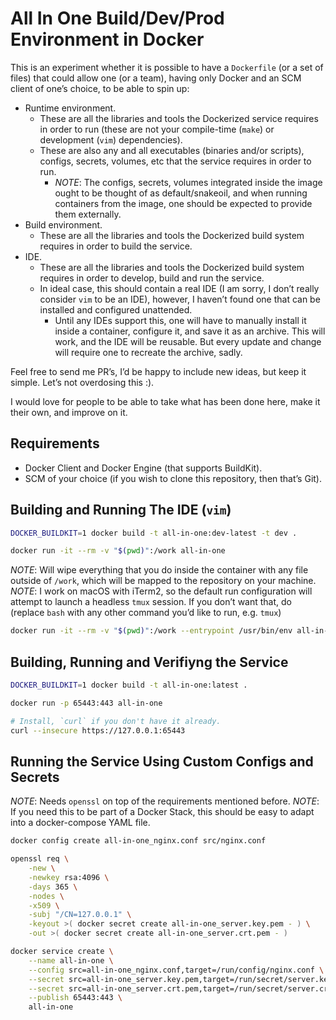 # All In One Build/Dev/Prod Environment in Docker
This is an experiment whether it is possible to have a `Dockerfile` (or a set of files) that could allow one (or a team), having only Docker and an SCM client of one’s choice, to be able to spin up:
* Runtime environment.
	* These are all the libraries and tools the Dockerized service requires in order to run (these are not your compile-time (`make`) or development (`vim`) dependencies).
	* These are also any and all executables (binaries and/or scripts), configs, secrets, volumes, etc that the service requires in order to run.
		* _NOTE_: The configs, secrets, volumes integrated inside the image ought to be thought of as default/snakeoil, and when running containers from the image, one should be expected to provide them externally.
* Build environment.
	* These are all the libraries and tools the Dockerized build system requires in order to build the service.
* IDE.
	* These are all the libraries and tools the Dockerized build system requires in order to develop, build and run the service.
	* In ideal case, this should contain a real IDE (I am sorry, I don’t really consider `vim` to be an IDE), however, I haven’t found one that can be installed and configured unattended.
		* Until any IDEs support this, one will have to manually install it inside a container, configure it, and save it as an archive. This will work, and the IDE will be reusable. But every update and change will require one to recreate the archive, sadly.

Feel free to send me PR’s, I’d be happy to include new ideas, but keep it simple. Let’s not overdosing this :).

I would love for people to be able to take what has been done here, make it their own, and improve on it.

## Requirements
* Docker Client and Docker Engine (that supports BuildKit).
* SCM of your choice (if you wish to clone this repository, then that’s Git).

## Building and Running The IDE (`vim`)
```bash
DOCKER_BUILDKIT=1 docker build -t all-in-one:dev-latest -t dev .

docker run -it --rm -v "$(pwd)":/work all-in-one
```
_NOTE_: Will wipe everything that you do inside the container with any file outside of `/work`, which will be mapped to the repository on your machine.
_NOTE_: I work on macOS with iTerm2, so the default run configuration will attempt to launch a headless `tmux` session. If you don’t want that, do (replace `bash` with any other command you’d like to run, e.g. `tmux`)
```bash
docker run -it --rm -v "$(pwd)":/work --entrypoint /usr/bin/env all-in-one bash
```

## Building, Running and Verifiyng the Service
```bash
DOCKER_BUILDKIT=1 docker build -t all-in-one:latest .

docker run -p 65443:443 all-in-one

# Install, `curl` if you don't have it already.
curl --insecure https://127.0.0.1:65443
```

## Running the Service Using Custom Configs and Secrets
_NOTE_: Needs `openssl` on top of the requirements mentioned before.
_NOTE_: If you need this to be part of a Docker Stack, this should be easy to adapt into a docker-compose YAML file.
```bash
docker config create all-in-one_nginx.conf src/nginx.conf

openssl req \
	-new \
	-newkey rsa:4096 \
	-days 365 \
	-nodes \
	-x509 \
	-subj "/CN=127.0.0.1" \
	-keyout >( docker secret create all-in-one_server.key.pem - ) \
	-out >( docker secret create all-in-one_server.crt.pem - )

docker service create \
	--name all-in-one \
	--config src=all-in-one_nginx.conf,target=/run/config/nginx.conf \
	--secret src=all-in-one_server.key.pem,target=/run/secret/server.key.pem \
	--secret src=all-in-one_server.crt.pem,target=/run/secret/server.crt.pem \
	--publish 65443:443 \
	all-in-one
```
